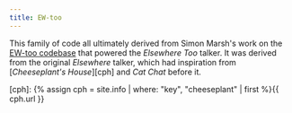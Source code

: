 ```yaml
---
title: EW-too
---
```


This family of code all ultimately derived from Simon Marsh's work on the [EW-too codebase][ewtoo]
that powered the _Elsewhere Too_ talker.  It was derived from the original _Elsewhere_ talker, which
had inspiration from [_Cheeseplant's House_][cph] and _Cat Chat_ before it.

[ewtoo]: /codebases/ewtoo.html
[cph]: {% assign cph = site.info | where: "key", "cheeseplant" | first %}{{ cph.url }}
